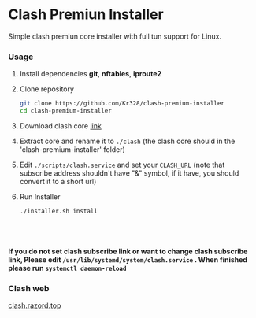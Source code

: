 # Clash Premiun Installer

Simple clash premiun core installer with full tun support for Linux.



### Usage

1. Install dependencies **git**, **nftables**, **iproute2**

2. Clone repository

   ```bash
   git clone https://github.com/Kr328/clash-premium-installer
   cd clash-premium-installer
   ```

3. Download clash core [link](https://github.com/Dreamacro/clash/releases/tag/premium)

4. Extract core and rename it to `./clash` (the clash core should in the 'clash-premium-installer' folder)

5. Edit `./scripts/clash.service` and set your `CLASH_URL` (note that subscribe address shouldn't have "&" symbol, if it have, you should convert it to a short url)

6. Run Installer

   ```bash
   ./installer.sh install
   ```


<br/><br/><br/>
**If you do not set clash subscribe link or want to change clash subscribe link, Please edit `/usr/lib/systemd/system/clash.service` . When finished please run `systemctl daemon-reload`**

### Clash web

[clash.razord.top](http://clash.razord.top/)